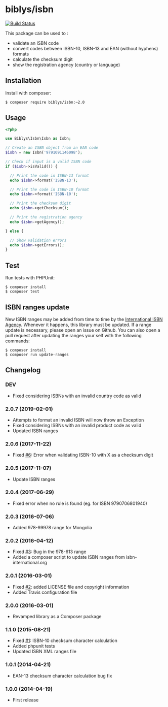 # biblys/isbn

[![Build Status](https://travis-ci.org/biblys/isbn.svg?branch=master)](https://travis-ci.org/biblys/isbn)

This package can be used to :

- validate an ISBN code
- convert codes between ISBN-10, ISBN-13 and EAN (without hyphens) formats
- calculate the checksum digit
- show the registration agency (country or language)

## Installation

Install with composer:

    $ composer require biblys/isbn:~2.0

## Usage

```php
<?php

use Biblys\Isbn\Isbn as Isbn;

// Create an ISBN object from an EAN code
$isbn = new Isbn('9791091146098');

// Check if input is a valid ISBN code
if ($isbn->isValid()) {

  // Print the code in ISBN-13 format
  echo $isbn->format('ISBN-13');

  // Print the code in ISBN-10 format
  echo $isbn->format('ISBN-10');

  // Print the checksum digit
  echo $isbn->getChecksum();

  // Print the registration agency
  echo $isbn->getAgency();

} else {

  // Show validation errors
  echo $isbn->getErrors();
}
```

## Test

Run tests with PHPUnit:

    $ composer install
    $ composer test

## ISBN ranges update

New ISBN ranges may be added from time to time by the
[International ISBN Agency](https://www.isbn-international.org/). Whenever it
happens, this library must be updated. If a range update is necessary, please
open an issue on Github.
You can also open a pull request after updating the ranges your self with the
following commands:

    $ composer install
    $ composer run update-ranges

## Changelog

### DEV

- Fixed considering ISBNs with an invalid country code as valid

### 2.0.7 (2019-02-01)

- Attempts to format an invalid ISBN will now throw an Exception
- Fixed considering ISBNs with an invalid product code as valid
- Updated ISBN ranges

### 2.0.6 (2017-11-22)

- Fixed [#6](https://github.com/biblys/isbn/issues/6): Error when validating ISBN-10 with
  X as a checksum digit

### 2.0.5 (2017-11-07)

- Update ISBN ranges

### 2.0.4 (2017-06-29)

- Fixed error when no rule is found (eg. for ISBN 9790706801940)

### 2.0.3 (2016-07-06)

- Added 978-99978 range for Mongolia

### 2.0.2 (2016-04-12)

- Fixed [#3](https://github.com/biblys/isbn/issues/3): Bug in the 978-613 range
- Added a composer script to update ISBN ranges from isbn-international.org

### 2.0.1 (2016-03-01)

- Fixed [#2](https://github.com/biblys/isbn/issues/2):
  added LICENSE file and copyright information
- Added Travis configuration file

### 2.0.0 (2016-03-01)

- Revamped library as a Composer package

### 1.1.0 (2015-08-21)

- Fixed [#1](https://github.com/biblys/isbn/issues/1):
  ISBN-10 checksum character calculation
- Added phpunit tests
- Updated ISBN XML ranges file

### 1.0.1 (2014-04-21)

- EAN-13 checksum character calculation bug fix

### 1.0.0 (2014-04-19)

- First release
